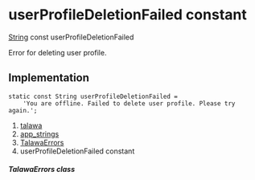 
<div>

# userProfileDeletionFailed constant

</div>


[String](https://api.flutter.dev/flutter/dart-core/String-class.html)
const userProfileDeletionFailed



Error for deleting user profile.



## Implementation

``` language-dart
static const String userProfileDeletionFailed =
    'You are offline. Failed to delete user profile. Please try again.';
```







1.  [talawa](../../index.md)
2.  [app_strings](../../constants_app_strings/)
3.  [TalawaErrors](../../constants_app_strings/TalawaErrors-class.md)
4.  userProfileDeletionFailed constant

##### TalawaErrors class







